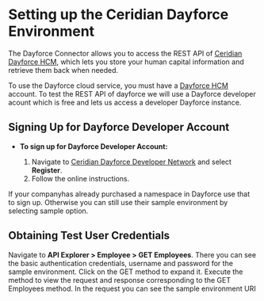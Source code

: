 # Setting up the Ceridian Dayforce Environment

The Dayforce Connector allows you to access the REST API of 
[Ceridian Dayforce HCM](https://www.ceridian.com/products/dayforce), 
which lets you store your human capital information and retrieve them back when needed. 

To use the Dayforce cloud service, you must have a [Dayforce HCM](https://www.dayforcehcm.com) account. 
To test the REST API of dayforce we will use a Dayforce developer acount which is free and lets us access a 
developer Dayforce instance.

## Signing Up for Dayforce Developer Account

* **To sign up for Dayforce Developer Account:**

    1. Navigate to [Ceridian Dayforce Developer Network](https://developers.dayforce.com) and select **Register**.
    2. Follow the online instructions.

If your companyhas already purchased a namespace in Dayforce use that to sign up. Otherwise you can still use their 
sample environment by selecting sample option.

## Obtaining Test User Credentials

Navigate to **API Explorer > Employee > GET Employees**. There you can see the basic authentication credentials, 
username and password for the sample environment. Click on the GET method to expand it. Execute the method to view the 
request and response corresponding to the GET Employees method. In the request you can see the sample environment URI
